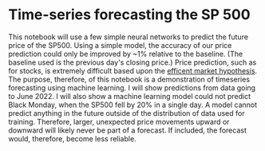 # Time-series forecasting the SP 500

This notebook will use a few simple neural networks to predict the future price of the SP500.  Using a simple model, the accuracy of our price prediction could only be improved by ~1% relative to the baseline.  (The baseline used is the previous day's closing price.)  Price prediction, such as for stocks, is extremely difficult based upon the [efficent market hypothesis](https://en.wikipedia.org/wiki/Efficient-market_hypothesis).  The purpose, therefore, of this notebook is a demonstration of timeseries forecasting using machine learning.  I will show predictions from data going to June 2022.  I will also show a machine learning model could not predict Black Monday, when the SP500 fell by 20% in a single day.  A model cannot predict anything in the future outside of the distribution of data used for training. Therefore, larger, unexpected price movements upward or downward will likely never be part of a forecast. If included, the forecast would, therefore, become less reliable.
